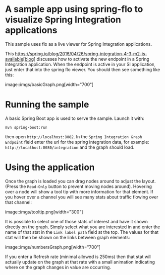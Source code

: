 # A sample app using spring-flo to visualize Spring Integration applications

This sample uses flo as a live viewer for Spring Integration applications.

This https://spring.io/blog/2016/04/26/spring-integration-4-3-m2-is-available[blog] discusses
how to activate the new endpoint in a Spring Integration application. When
the endpoint is active in your SI application, just enter that into the spring
flo viewer. You should then see something like this:

image::imgs/basicGraph.png[width="700"]

# Running the sample

A basic Spring Boot app is used to serve the sample. Launch it with:

    mvn spring-boot:run

then open `http://localhost:8082`. In the `Spring Integration Graph Endpoint`
field enter the url for the spring integration data, for example: `http://localhost:8080/integration`
and the graph should load.


# Using the application

Once the graph is loaded you can drag nodes around to adjust the layout. (Press the `Read-Only`
button to prevent moving nodes around).  Hovering over a node will show a tool tip with more
information for that element. If you hover over a channel you will see many stats about
traffic flowing over that channel:

image::imgs/tooltip.png[width="300"]

It is possible to select one of those stats of interest and have it shown directly on the graph.
Simply select what you are interested in and enter the name of that stat in the `Link label path`
field at the top. The values for that stat will then be shown on the links between graph
elements:

image::imgs/numbersGraph.png[width="700"]

If you enter a Refresh rate (minimal allowed is 250ms) then that stat will actually
update on the graph at that rate with a small animation indicating where on the graph changes
in value are occurring.

